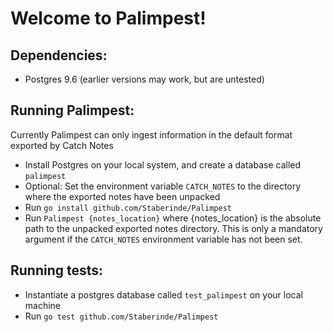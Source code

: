 # Welcome to Palimpest!

## Dependencies:
* Postgres 9.6 (earlier versions may work, but are untested)

## Running Palimpest:
Currently Palimpest can only ingest information in the default format exported by Catch Notes
* Install Postgres on your local system, and create a database called `palimpest`
* Optional: Set the environment variable `CATCH_NOTES` to the directory where the exported notes have been unpacked
* Run `go install github.com/Staberinde/Palimpest`
* Run `Palimpest {notes_location}` where {notes_location} is the absolute path to the unpacked exported notes directory. This is only a mandatory argument if the `CATCH_NOTES` environment variable has not been set.

## Running tests:
* Instantiate a postgres database called `test_palimpest` on your local machine
* Run `go test github.com/Staberinde/Palimpest`

